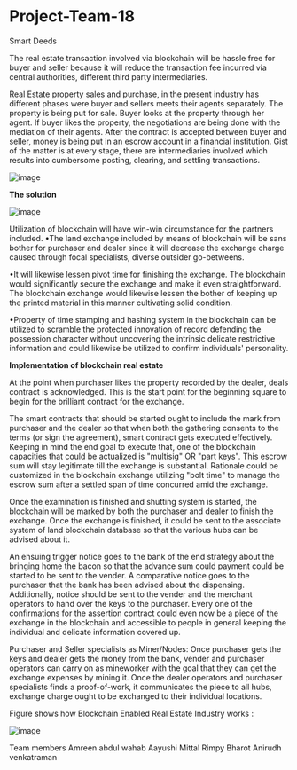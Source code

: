 # Project-Team-18

Smart Deeds


The real estate transaction involved via blockchain will be hassle free for buyer and seller because it will reduce the transaction fee incurred via central authorities, different third party intermediaries.

Real Estate property sales and purchase, in the present industry has different phases were buyer and sellers meets their agents separately. The property is being put for sale. Buyer looks at the property through her agent. If buyer likes the property, the negotiations are being done with the mediation of their agents. After the contract is accepted between buyer and seller, money is being put in an escrow account in a financial institution.
Gist of the matter is at every stage, there are intermediaries involved which results into cumbersome posting, clearing, and settling transactions. 


![image](https://cloud.githubusercontent.com/assets/25543015/26038507/c5504196-38be-11e7-8d9f-04af16031664.png)


**The solution**


![image](https://cloud.githubusercontent.com/assets/25543015/26038516/f9594fbe-38be-11e7-8220-a3838f650dfe.png)


Utilization of blockchain will have win-win circumstance for the partners included. 
•The land exchange included by means of blockchain will be sans bother for purchaser and dealer since it will decrease the exchange charge caused through focal specialists, diverse outsider go-betweens. 

•It will likewise lessen pivot time for finishing the exchange. The blockchain would significantly secure the exchange and make it even straightforward. The blockchain exchange would likewise lessen the bother of keeping up the printed material in this manner cultivating solid condition. 

•Property of time stamping and hashing system in the blockchain can be utilized to scramble the protected innovation of record defending the possession character without uncovering the intrinsic delicate restrictive information and could likewise be utilized to confirm individuals' personality. 

**Implementation of blockchain real estate**

At the point when purchaser likes the property recorded by the dealer, deals contract is acknowledged. This is the start point for the beginning square to begin for the brilliant contract for the exchange. 


The smart contracts that should be started ought to include the mark from purchaser and the dealer so that when both the gathering consents to the terms (or sign the agreement), smart contract gets executed effectively. Keeping in mind the end goal to execute that, one of the blockchain capacities that could be actualized is "multisig" OR "part keys". This escrow sum will stay legitimate till the exchange is substantial. Rationale could be customized in the blockchain exchange utilizing "bolt time" to manage the escrow sum after a settled span of time concurred amid the exchange. 


Once the examination is finished and shutting system is started, the blockchain will be marked by both the purchaser and dealer to finish the exchange. Once the exchange is finished, it could be sent to the associate system of land blockchain database so that the various hubs can be advised about it. 


An ensuing trigger notice goes to the bank of the end strategy about the bringing home the bacon so that the advance sum could payment could be started to be sent to the vender. A comparative notice goes to the purchaser that the bank has been advised about the dispensing. Additionally, notice should be sent to the vender and the merchant operators to hand over the keys to the purchaser. 
Every one of the confirmations for the assertion contract could even now be a piece of the exchange in the blockchain and accessible to people in general keeping the individual and delicate information covered up. 


Purchaser and Seller specialists as Miner/Nodes: Once purchaser gets the keys and dealer gets the money from the bank, vender and purchaser operators can carry on as mineworker with the goal that they can get the exchange expenses by mining it. Once the dealer operators and purchaser specialists finds a proof-of-work, it communicates the piece to all hubs, exchange charge ought to be exchanged to their individual locations.

Figure shows how Blockchain Enabled Real Estate Industry works : 


![image](https://cloud.githubusercontent.com/assets/25543015/26038550/d01e1b74-38bf-11e7-8d7c-b8e445d73557.png)


Team members
Amreen abdul wahab
Aayushi Mittal
Rimpy Bharot
Anirudh venkatraman

